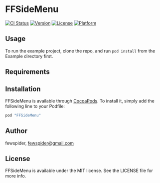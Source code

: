 # FFSideMenu

[![CI Status](http://img.shields.io/travis/fewspider/FFSideMenu.svg?style=flat)](https://travis-ci.org/fewspider/FFSideMenu)
[![Version](https://img.shields.io/cocoapods/v/FFSideMenu.svg?style=flat)](http://cocoapods.org/pods/FFSideMenu)
[![License](https://img.shields.io/cocoapods/l/FFSideMenu.svg?style=flat)](http://cocoapods.org/pods/FFSideMenu)
[![Platform](https://img.shields.io/cocoapods/p/FFSideMenu.svg?style=flat)](http://cocoapods.org/pods/FFSideMenu)

## Usage

To run the example project, clone the repo, and run `pod install` from the Example directory first.

## Requirements

## Installation

FFSideMenu is available through [CocoaPods](http://cocoapods.org). To install
it, simply add the following line to your Podfile:

```ruby
pod "FFSideMenu"
```

## Author

fewspider, fewspider@gmail.com

## License

FFSideMenu is available under the MIT license. See the LICENSE file for more info.
